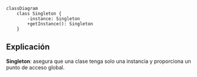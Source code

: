 ```mermaid
classDiagram
    class Singleton {
        -instance: Singleton
        +getInstance(): Singleton
    }
```

## Explicación
**Singleton**: asegura que una clase tenga solo una instancia y proporciona un punto de acceso global.
